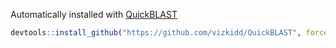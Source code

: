 Automatically installed with [QuickBLAST](https://github.com/vizkidd/QuickBLAST)

```R
devtools::install_github("https://github.com/vizkidd/QuickBLAST", force=T)
```


